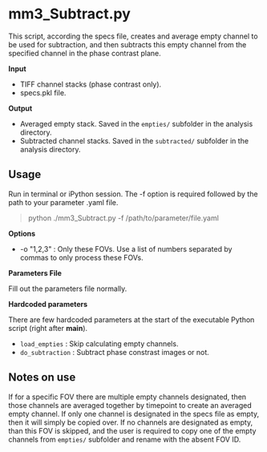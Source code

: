# mm3_Subtract.py

This script, according the specs file, creates and average empty channel to be used for subtraction, and then subtracts this empty channel from the specified channel in the phase contrast plane.

**Input**
* TIFF channel stacks (phase contrast only).
* specs.pkl file.

**Output**
* Averaged empty stack. Saved in the `empties/` subfolder in the analysis directory.
* Subtracted channel stacks. Saved in the `subtracted/` subfolder in the analysis directory.

## Usage
Run in terminal or iPython session. The -f option is required followed by the path to your parameter .yaml file.

> python ./mm3_Subtract.py -f /path/to/parameter/file.yaml

**Options**

* -o "1,2,3" : Only these FOVs. Use a list of numbers separated by commas to only process these FOVs.

**Parameters File**

Fill out the parameters file normally.

**Hardcoded parameters**

There are few hardcoded parameters at the start of the executable Python script (right after __main__).

* `load_empties` : Skip calculating empty channels.
* `do_subtraction` : Subtract phase constrast images or not.

## Notes on use

If for a specific FOV there are multiple empty channels designated, then those channels are averaged together by timepoint to create an averaged empty channel. If only one channel is designated in the specs file as empty, then it will simply be copied over. If no channels are designated as empty, than this FOV is skipped, and the user is required to copy one of the empty channels from `empties/` subfolder and rename with the absent FOV ID.
